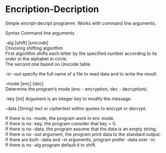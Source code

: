 # Encription-Decription
Simple encript-decript programm. Works with command line arguments.

Syntax 
Command line arguments

-alg [shift] [unicode] <br />
Choosing shifting algorithm <br />
First algorithm shifts each letter by the specified number according to its order in the alphabet in circle. <br />
The second one  based on Unicode table. <br />

-in 
-out 
specify the full name of a file to read data and to write the result.

-mode [enc] [dec] <br />
Determine the program’s mode (enc - encryption, dec - decryption). 

-key [int]
Argument is an integer key to modify the message.

-data [String]
text or ciphertext within quotes to encrypt or decrypt. <br />

If there is no -mode, the program work in enc mode. <br />
If there is no -key, the program  consider that key = 0. <br />
If there is no -data, the program assume that the data is an empty string. <br />
If there is no -out argument, the program print data to the standard output. <br />
If there are both -data and -in arguments, program prefer -data over -in. <br />
If there is no -alg program default it to shift. <br />
